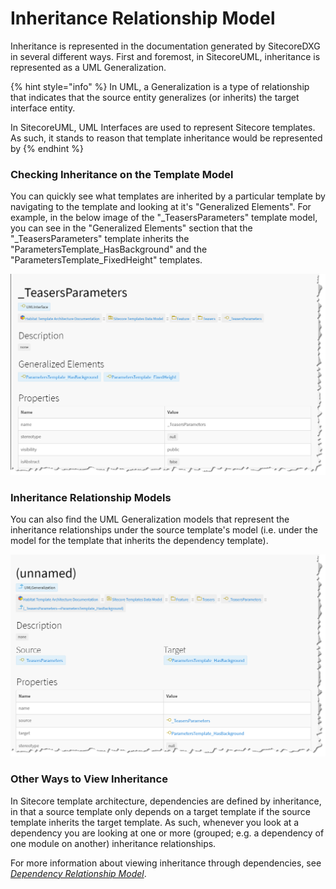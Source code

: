 # Inheritance Relationship Model

Inheritance is represented in the documentation generated by SitecoreDXG in several different ways. First and foremost, in SitecoreUML, inheritance is represented as a UML Generalization. 

{% hint style="info" %}
In UML, a Generalization is a type of relationship that indicates that the source entity generalizes \(or inherits\) the target interface entity. 

In SitecoreUML, UML Interfaces are used to represent Sitecore templates. As such, it stands to reason that template inheritance would be represented by 
{% endhint %}

### Checking Inheritance on the Template Model

You can quickly see what templates are inherited by a particular template by navigating to the template and looking at it's "Generalized Elements". For example, in the below image of the "\_TeasersParameters" template model, you can see in the "Generalized Elements" section that the "\_TeasersParameters" template inherits the "ParametersTemplate\_HasBackground" and the "ParametersTemplate\_FixedHeight" templates. 

![The template model representing the \_TeasersParameters template of Habitat](../../.gitbook/assets/inheritance-template.png)

### Inheritance Relationship Models

You can also find the UML Generalization models that represent the inheritance relationships under the source template's model \(i.e. under the model for the template that inherits the dependency template\). 

![The documentation page that represents the inheritance relationship between the \_TeasersParameters template and the ParametersTemplate\_HasBackground of Habitat](../../.gitbook/assets/inheritance-model.png)

### Other Ways to View Inheritance

In Sitecore template architecture, dependencies are defined by inheritance, in that a source template only depends on a target template if the source template inherits the target template. As such, whenever you look at a dependency you are looking at one or more \(grouped; e.g. a dependency of one module on another\) inheritance relationships. 

For more information about viewing inheritance through dependencies, see [_Dependency Relationship Model_](dependencies.md).

